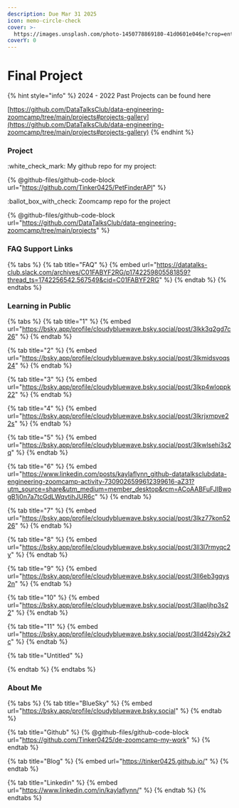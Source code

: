 ```yaml
---
description: Due Mar 31 2025
icon: memo-circle-check
cover: >-
  https://images.unsplash.com/photo-1450778869180-41d0601e046e?crop=entropy&cs=srgb&fm=jpg&ixid=M3wxOTcwMjR8MHwxfHNlYXJjaHw0fHxwZXRzfGVufDB8fHx8MTc0MTkxNjk1MXww&ixlib=rb-4.0.3&q=85
coverY: 0
---
```


# Final Project

{% hint style="info" %}
2024 - 2022 Past Projects can be found here

[https://github.com/DataTalksClub/data-engineering-zoomcamp/tree/main/projects#projects-gallery](https://github.com/DataTalksClub/data-engineering-zoomcamp/tree/main/projects#projects-gallery)
{% endhint %}

### Project

:white\_check\_mark: My github repo for my project:

{% @github-files/github-code-block url="https://github.com/Tinker0425/PetFinderAPI" %}

:ballot\_box\_with\_check: Zoomcamp repo for the project

{% @github-files/github-code-block url="https://github.com/DataTalksClub/data-engineering-zoomcamp/tree/main/projects" %}

### FAQ Support Links

{% tabs %}
{% tab title="FAQ" %}
{% embed url="https://datatalks-club.slack.com/archives/C01FABYF2RG/p1742259805581859?thread_ts=1742256542.567549&cid=C01FABYF2RG" %}
{% endtab %}
{% endtabs %}

### Learning in Public

{% tabs %}
{% tab title="1" %}
{% embed url="https://bsky.app/profile/cloudybluewave.bsky.social/post/3lkk3q2gd7c26" %}
{% endtab %}

{% tab title="2" %}
{% embed url="https://bsky.app/profile/cloudybluewave.bsky.social/post/3lkmidsvoqs24" %}
{% endtab %}

{% tab title="3" %}
{% embed url="https://bsky.app/profile/cloudybluewave.bsky.social/post/3lkp4wloppk22" %}
{% endtab %}

{% tab title="4" %}
{% embed url="https://bsky.app/profile/cloudybluewave.bsky.social/post/3lkrjxmpve22s" %}
{% endtab %}

{% tab title="5" %}
{% embed url="https://bsky.app/profile/cloudybluewave.bsky.social/post/3lkwlsehi3s2q" %}
{% endtab %}

{% tab title="6" %}
{% embed url="https://www.linkedin.com/posts/kaylaflynn_github-datatalksclubdata-engineering-zoomcamp-activity-7309026599612399616-aZ31?utm_source=share&utm_medium=member_desktop&rcm=ACoAABFuFJIBwogB1j0n7a7tcGdLWqvtihJUR6c" %}
{% endtab %}

{% tab title="7" %}
{% embed url="https://bsky.app/profile/cloudybluewave.bsky.social/post/3lkz77kon5226" %}
{% endtab %}

{% tab title="8" %}
{% embed url="https://bsky.app/profile/cloudybluewave.bsky.social/post/3ll3l7rmyqc2y" %}
{% endtab %}

{% tab title="9" %}
{% embed url="https://bsky.app/profile/cloudybluewave.bsky.social/post/3ll6eb3gqys2n" %}
{% endtab %}

{% tab title="10" %}
{% embed url="https://bsky.app/profile/cloudybluewave.bsky.social/post/3llapljhp3s22" %}
{% endtab %}

{% tab title="11" %}
{% embed url="https://bsky.app/profile/cloudybluewave.bsky.social/post/3lld42sjy2k2c" %}
{% endtab %}

{% tab title="Untitled" %}

{% endtab %}
{% endtabs %}

### About Me

{% tabs %}
{% tab title="BlueSky" %}
{% embed url="https://bsky.app/profile/cloudybluewave.bsky.social" %}
{% endtab %}

{% tab title="Github" %}
{% @github-files/github-code-block url="https://github.com/Tinker0425/de-zoomcamp-my-work" %}
{% endtab %}

{% tab title="Blog" %}
{% embed url="https://tinker0425.github.io/" %}
{% endtab %}

{% tab title="Linkedin" %}
{% embed url="https://www.linkedin.com/in/kaylaflynn/" %}
{% endtab %}
{% endtabs %}
